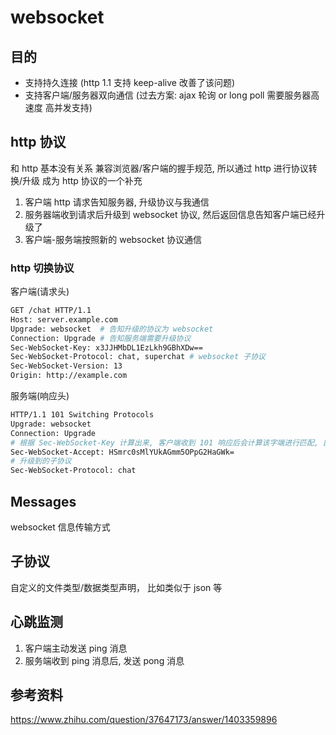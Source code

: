 # websocket

## 目的

- 支持持久连接 (http 1.1 支持 keep-alive 改善了该问题)
- 支持客户端/服务器双向通信 (过去方案: ajax 轮询 or long poll 需要服务器高速度 高并发支持)

## http 协议

和 http 基本没有关系
兼容浏览器/客户端的握手规范, 所以通过 http 进行协议转换/升级
成为 http 协议的一个补充

1. 客户端 http 请求告知服务器, 升级协议与我通信
2. 服务器端收到请求后升级到 websocket 协议, 然后返回信息告知客户端已经升级了
3. 客户端-服务端按照新的 websocket 协议通信

### http 切换协议

客户端(请求头)

```bash
GET /chat HTTP/1.1
Host: server.example.com
Upgrade: websocket  # 告知升级的协议为 websocket
Connection: Upgrade # 告知服务端需要升级协议
Sec-WebSocket-Key: x3JJHMbDL1EzLkh9GBhXDw==
Sec-WebSocket-Protocol: chat, superchat # websocket 子协议
Sec-WebSocket-Version: 13
Origin: http://example.com
```

服务端(响应头)

```bash
HTTP/1.1 101 Switching Protocols
Upgrade: websocket
Connection: Upgrade
# 根据 Sec-WebSocket-Key 计算出来, 客户端收到 101 响应后会计算该字端进行匹配, 匹配成功进行通信的必要条件
Sec-WebSocket-Accept: HSmrc0sMlYUkAGmm5OPpG2HaGWk=
# 升级到的子协议
Sec-WebSocket-Protocol: chat
```

## Messages

websocket 信息传输方式

## 子协议

自定义的文件类型/数据类型声明， 比如类似于 json 等

## 心跳监测

1. 客户端主动发送 ping 消息
2. 服务端收到 ping 消息后, 发送 pong 消息

## 参考资料

https://www.zhihu.com/question/37647173/answer/1403359896